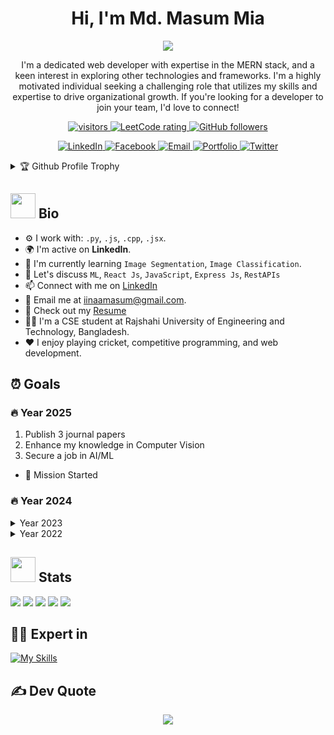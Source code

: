 <div align="center">
  <h1 align="center">Hi, I'm Md. Masum Mia</h1>

  [![](https://readme-typing-svg.herokuapp.com?font=Poppins&size=22&color=DC143C&vCenter=true&width=250&height=35&lines=MERN+Stack+Development;Computer+Vision;Problem+Solving)](https://www.linkedin.com/in/iinaamasum/)

  <p align="center">I'm a dedicated web developer with expertise in the MERN stack, and a keen interest in exploring other technologies and frameworks. I'm a highly motivated individual seeking a challenging role that utilizes my skills and expertise to drive organizational growth. If you're looking for a developer to join your team, I'd love to connect!</p>
</div>

<p align="center">
  <a href="https://github.com/iinaamasum/">
    <img src="https://komarev.com/ghpvc/?username=iinaamasum&color=dc143c" alt="visitors" />
  </a>
  <a href="https://leetcode.com/iinaamasum/">
    <img src="https://cp-logo.vercel.app/leetcode/iinaamasum" alt="LeetCode rating" />
  </a>
  <a href="https://github.com/iinaamasum?tab=followers">
    <img alt="GitHub followers" src="https://img.shields.io/github/followers/iinaamasum?color=red&logo=github">
  </a>
</p>

<p align="center">
  <a href="https://www.linkedin.com/in/iinaamasum/">
    <img src="https://img.shields.io/badge/LinkedIn-0077B5?style=for-the-badge&logo=linkedin&logoColor=white" alt="LinkedIn" />
  </a>
  <a href="https://www.facebook.com/iinaamasum/">
    <img src="https://img.shields.io/badge/Facebook-1877F2?style=for-the-badge&logo=facebook&logoColor=white" alt="Facebook" />
  </a>
  <a href="mailto:iinaamasum@gmail.com">
    <img src="https://img.shields.io/badge/Gmail-D14836?style=for-the-badge&logo=gmail&logoColor=white" alt="Email" />
  </a>
  <a href="https://iinaamasum-3ec05.web.app/">
    <img src="https://img.shields.io/badge/Portfolio-E4405F?style=for-the-badge&logo=portfolio&logoColor=white" alt="Portfolio" />
  </a>
  <a href="https://twitter.com/iinaamasum/">
    <img src="https://img.shields.io/badge/Twitter-1DA1F2?style=for-the-badge&logo=twitter&logoColor=white" alt="Twitter" />
  </a>
</p>

<details>
  <summary>🏆 Github Profile Trophy</summary>
  <br/>
  <p align="center">
    <a href="https://github.com/iinaamasum">
      <img src="https://github-profile-trophy.vercel.app/?username=iinaamasum&column=8&theme=darkhub"/>
    </a>
  </p>
</details>

## <img src="https://media.giphy.com/media/WUlplcMpOCEmTGBtBW/giphy.gif" width="40"> Bio

* ⚙️ I work with: `.py`, `.js`, `.cpp`, `.jsx`.
* 🌍 I'm active on **LinkedIn**.
* 🌱 I'm currently learning `Image Segmentation`, `Image Classification`.
* 💬 Let's discuss `ML`, `React Js`, `JavaScript`, `Express Js`, `RestAPIs`
* 📫 Connect with me on [LinkedIn](https://www.linkedin.com/in/iinaamasum/)
* 📧 Email me at iinaamasum@gmail.com.
* 📝 Check out my [Resume](https://drive.google.com/file/d/1N-wdH0WSxzJ27JE8TzgLusAVQZdI3y7b/view)
* 👨‍🎓 I'm a CSE student at Rajshahi University of Engineering and Technology, Bangladesh.
* ❤️ I enjoy playing cricket, competitive programming, and web development.

## ⏰ Goals

### :fire: Year 2025
1. Publish 3 journal papers
2. Enhance my knowledge in Computer Vision
3. Secure a job in AI/ML
* :calendar: Mission Started

### :fire: Year 2024
<details>
  <summary>Year 2023</summary>
  1. Solve 300+ LeetCode and Codeforces problems
  2. Explore Machine Learning and complete 3 projects
  3. Learn SQL and Python for backend development and complete 5+ projects
  * :calendar: Completed (1, 2), Learning (3) - (17th Jan, 2024)
  * 🏆 Achieved Pupil rank in Codeforces (Max Rating 1310)
  * 🏆 Worked at Remotasks
</details>

<details>
  <summary>Year 2022</summary>
  1. Learn Web Development (React, NodeJs, ExpressJS, MongoDB, JS, CSS, HTML, Firebase, Tailwind CSS, Bootstrap, Redux)
  2. Complete 10 web projects and prepare a CV for an intern
  3. Secure an internship in web development
  * :calendar: Completed all goals (14th Dec, 2022)
  * 🏆 Interned at Hirable
</details>

## <img src="https://media.giphy.com/media/ZCN6F3FAkwsyOGU2RS/giphy.gif" width="40"> Stats

![](http://github-profile-summary-cards.vercel.app/api/cards/profile-details?username=iinaamasum&theme=radical)
![](http://github-profile-summary-cards.vercel.app/api/cards/repos-per-language?username=iinaamasum&theme=radical)
![](http://github-profile-summary-cards.vercel.app/api/cards/most-commit-language?username=iinaamasum&theme=radical)
![](http://github-profile-summary-cards.vercel.app/api/cards/stats?username=iinaamasum&theme=radical)
![](http://github-profile-summary-cards.vercel.app/api/cards/productive-time?username=iinaamasum&theme=radical&utcOffset=3)

## 👨‍💻 Expert in

[![My Skills](https://skillicons.dev/icons?i=js,react,html,css,tailwind,bootstrap,nodejs,express,mongodb,c,cpp,heroku,git,github,gitlab,firebase,figma,vscode,redux,netlify)](https://www.linkedin.com/in/iinaamasum/)

## ✍️ Dev Quote

<p align="center">
  <img src="https://quotes-github-readme.vercel.app/api?type=horizontal&theme=radical" />
</p>
